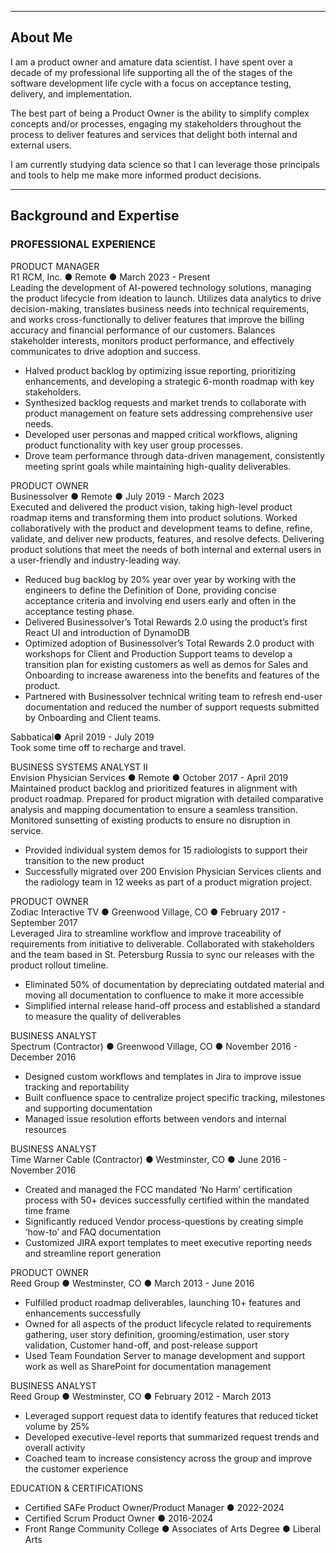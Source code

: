 
---

## About Me
I am a product owner and amature data scientist. 
I have spent over a decade of my professional life supporting all the of the stages of the software development life cycle with a focus on acceptance testing, delivery, and implementation.

The best part of being a Product Owner is the ability to simplify complex concepts and/or processes, engaging my stakeholders throughout the process to deliver features and services that delight both internal and external users.

I am currently studying data science so that I can leverage those principals and tools to help me make more informed product decisions.

---

## Background and Expertise
### PROFESSIONAL EXPERIENCE
  
PRODUCT MANAGER  
R1 RCM, Inc. ● Remote ● March 2023 - Present  
Leading the development of AI-powered technology solutions, managing the product lifecycle from ideation to launch. Utilizes data analytics to drive decision-making, translates business needs into technical requirements, and works cross-functionally to deliver features that improve the billing accuracy and financial performance of our customers. Balances stakeholder interests, monitors product performance, and effectively communicates to drive adoption and success.
 - Halved product backlog by optimizing issue reporting, prioritizing enhancements, and developing a strategic 6-month roadmap with key stakeholders.
 - Synthesized backlog requests and market trends to collaborate with product management on feature sets addressing comprehensive user needs.
 - Developed user personas and mapped critical workflows, aligning product functionality with key user group processes.
 - Drove team performance through data-driven management, consistently meeting sprint goals while maintaining high-quality deliverables.  

PRODUCT OWNER  
Businessolver ● Remote ● July 2019 - March 2023  
Executed and delivered the product vision, taking high-level product roadmap items and transforming them into product solutions. Worked collaboratively with the product and development teams to define, refine, validate, and deliver new products, features, and resolve defects. Delivering product solutions that meet the needs of both internal and external users in a user-friendly and industry-leading way. 
 - Reduced bug backlog by 20% year over year by working with the engineers to define the Definition of Done, providing concise acceptance criteria and involving end users early and often in the acceptance testing phase.
 - Delivered Businessolver’s Total Rewards 2.0 using the product’s first React UI and introduction of DynamoDB
 - Optimized adoption of Businessolver’s Total Rewards 2.0 product with workshops for Client and Production Support teams to develop a transition plan for existing customers as well as demos for Sales and Onboarding to increase awareness into the benefits and features of the product.
 - Partnered with Businessolver technical writing team to refresh end-user documentation and reduced the number of support requests submitted by Onboarding and Client teams.  

Sabbatical● April 2019 - July 2019  
Took some time off to recharge and travel.  
  
BUSINESS SYSTEMS ANALYST II  
Envision Physician Services ● Remote ● October 2017 - April 2019 
Maintained product backlog and prioritized features in alignment with product roadmap. Prepared for product migration with detailed comparative analysis and mapping documentation to ensure a seamless transition. Monitored sunsetting of existing products to ensure no disruption in service.  
  - Provided individual system demos for 15 radiologists to support their transition to the new product
  - Successfully migrated over 200 Envision Physician Services clients and the radiology team in 12 weeks as part of a product migration project.  

PRODUCT OWNER  
Zodiac Interactive TV ● Greenwood Village, CO ● February 2017 - September 2017  
Leveraged Jira to streamline workflow and improve traceability of requirements from initiative to deliverable. Collaborated with stakeholders and the team based in St. Petersburg Russia to sync our releases with the product rollout timeline. 
  - Eliminated 50% of documentation by depreciating outdated material and moving all documentation to confluence to make it more accessible 
  - Simplified internal release hand-off process and established a standard to measure the quality of deliverables  

BUSINESS ANALYST  
Spectrum (Contractor) ● Greenwood Village, CO ● November 2016 - December 2016  
  - Designed custom workflows and templates in Jira to improve issue tracking and reportability
  - Built confluence space to centralize project specific tracking, milestones and supporting documentation
  - Managed issue resolution efforts between vendors and internal resources  

BUSINESS ANALYST  
Time Warner Cable (Contractor) ● Westminster, CO ● June 2016 - November 2016  
  - Created and managed the FCC mandated ‘No Harm’ certification process with 50+ devices successfully certified within the mandated time frame
  - Significantly reduced Vendor process-questions by creating simple ‘how-to’ and FAQ documentation
  - Customized JIRA export templates to meet executive reporting needs and streamline report generation

PRODUCT OWNER  
Reed Group ● Westminster, CO ● March 2013 - June 2016  
  - Fulfilled product roadmap deliverables, launching 10+ features and enhancements successfully
  - Owned for all aspects of the product lifecycle related to requirements gathering, user story definition, grooming/estimation, user story validation, Customer hand-off, and post-release support
  - Used Team Foundation Server to manage development and support work as well as SharePoint for documentation management	
  
BUSINESS ANALYST  
Reed Group ● Westminster, CO ● February 2012 - March 2013  
  - Leveraged support request data to identify features that reduced ticket volume by 25%
  - Developed executive-level reports that summarized request trends and overall activity
  - Coached team to increase consistency across the group and improve the customer experience

EDUCATION & CERTIFICATIONS  
  - Certified SAFe Product Owner/Product Manager ● 2022-2024
  - Certified Scrum Product Owner ● 2016-2024
  - Front Range Community College ● Associates of Arts Degree ● Liberal Arts
